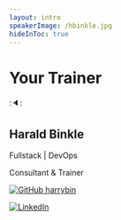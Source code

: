 ```yaml
---
layout: intro
speakerImage: /hbinkle.jpg
hideInToc: true
---
```


# Your Trainer

::speaker::
<div class="grid grid-cols-2 gap-8">

<div class="mt-4">

## Harald Binkle

Fullstack | DevOps

Consultant & Trainer
</div>

<div class="grid grid-cols-2 gap-8">
<div>

[![GitHub](/icon-xebia-github.svg) harrybin](https://github.com/harrybin) 
</div>

<div>

 [![LinkedIn](/LinkedIn_icon.svg)](https://www.linkedin.com/in/harald-binkle)
</div>
</div>

</div>
